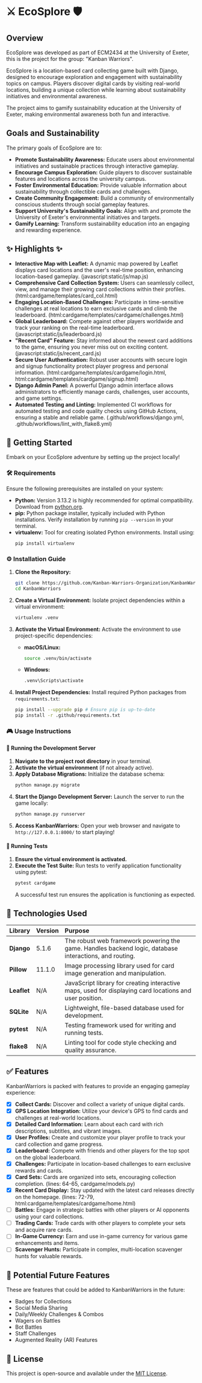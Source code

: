 # ⚔️ EcoSplore 🛡️

## Overview

EcoSplore was developed as part of ECM2434 at the University of Exeter, this is the project for the group: "Kanban Warriors".

EcoSplore is a location-based card collecting game built with Django, designed to encourage exploration and engagement with sustainability topics on campus. Players discover digital cards by visiting real-world locations, building a unique collection while learning about sustainability initiatives and environmental awareness.

The project aims to gamify sustainability education at the University of Exeter, making environmental awareness both fun and interactive.

## Goals and Sustainability

The primary goals of EcoSplore are to:

- **Promote Sustainability Awareness:** Educate users about environmental initiatives and sustainable practices through interactive gameplay.
- **Encourage Campus Exploration:** Guide players to discover sustainable features and locations across the university campus.
- **Foster Environmental Education:** Provide valuable information about sustainability through collectible cards and challenges.
- **Create Community Engagement:** Build a community of environmentally conscious students through social gameplay features.
- **Support University's Sustainability Goals:** Align with and promote the University of Exeter's environmental initiatives and targets.
- **Gamify Learning:** Transform sustainability education into an engaging and rewarding experience.

## ✨ Highlights ✨

- **Interactive Map with Leaflet:** A dynamic map powered by Leaflet displays card locations and the user's real-time position, enhancing location-based gameplay. (javascript:static/js/map.js)
- **Comprehensive Card Collection System:** Users can seamlessly collect, view, and manage their growing card collections within their profiles. (html:cardgame/templates/card_col.html)
- **Engaging Location-Based Challenges:** Participate in time-sensitive challenges at real locations to earn exclusive cards and climb the leaderboard. (html:cardgame/templates/cardgame/challenges.html)
- **Global Leaderboard:** Compete against other players worldwide and track your ranking on the real-time leaderboard. (javascript:static/js/leaderboard.js)
- **"Recent Card" Feature:** Stay informed about the newest card additions to the game, ensuring you never miss out on exciting content. (javascript:static/js/recent_card.js)
- **Secure User Authentication:** Robust user accounts with secure login and signup functionality protect player progress and personal information. (html:cardgame/templates/cardgame/login.html, html:cardgame/templates/cardgame/signup.html)
- **Django Admin Panel:** A powerful Django admin interface allows administrators to efficiently manage cards, challenges, user accounts, and game settings.
- **Automated Testing and Linting:** Implemented CI workflows for automated testing and code quality checks using GitHub Actions, ensuring a stable and reliable game. (.github/workflows/django.yml, .github/workflows/lint_with_flake8.yml)

## 🚀 Getting Started

Embark on your EcoSplore adventure by setting up the project locally!

### 🛠️ Requirements

Ensure the following prerequisites are installed on your system:

- **Python:** Version 3.13.2 is highly recommended for optimal compatibility. Download from [python.org](https://www.python.org/downloads/).
- **pip:** Python package installer, typically included with Python installations. Verify installation by running `pip --version` in your terminal.
- **virtualenv:** Tool for creating isolated Python environments. Install using:
  ```bash
  pip install virtualenv
  ```

### ⚙️ Installation Guide

1. **Clone the Repository:**

   ```bash
   git clone https://github.com/Kanban-Warriors-Organization/KanbanWarriors.git
   cd KanbanWarriors
   ```

2. **Create a Virtual Environment:**
   Isolate project dependencies within a virtual environment:

   ```bash
   virtualenv .venv
   ```

3. **Activate the Virtual Environment:**
   Activate the environment to use project-specific dependencies:

   - **macOS/Linux:**
     ```bash
     source .venv/bin/activate
     ```
   - **Windows:**
     ```bash
     .venv\Scripts\activate
     ```

4. **Install Project Dependencies:**
   Install required Python packages from `requirements.txt`:
   ```bash
   pip install --upgrade pip # Ensure pip is up-to-date
   pip install -r .github/requirements.txt
   ```

### 🎮 Usage Instructions

#### 🏃 Running the Development Server

1. **Navigate to the project root directory** in your terminal.
2. **Activate the virtual environment** (if not already active).
3. **Apply Database Migrations:**
   Initialize the database schema:
   ```bash
   python manage.py migrate
   ```
4. **Start the Django Development Server:**
   Launch the server to run the game locally:
   ```bash
   python manage.py runserver
   ```
5. **Access KanbanWarriors:** Open your web browser and navigate to `http://127.0.0.1:8000/` to start playing!

#### 🧪 Running Tests

1. **Ensure the virtual environment is activated.**
2. **Execute the Test Suite:**
   Run tests to verify application functionality using pytest:
   ```bash
   pytest cardgame
   ```
   A successful test run ensures the application is functioning as expected.

## 🧰 Technologies Used

| Library     | Version | Purpose                                                                                                 |
| :---------- | :------ | :------------------------------------------------------------------------------------------------------ |
| **Django**  | 5.1.6   | The robust web framework powering the game. Handles backend logic, database interactions, and routing.  |
| **Pillow**  | 11.1.0  | Image processing library used for card image generation and manipulation.                               |
| **Leaflet** | N/A     | JavaScript library for creating interactive maps, used for displaying card locations and user position. |
| **SQLite**  | N/A     | Lightweight, file-based database used for development.                                                  |
| **pytest**  | N/A     | Testing framework used for writing and running tests.                                                   |
| **flake8**  | N/A     | Linting tool for code style checking and quality assurance.                                             |

## ✅ Features

KanbanWarriors is packed with features to provide an engaging gameplay experience:

- [x] **Collect Cards:** Discover and collect a variety of unique digital cards.
- [x] **GPS Location Integration:** Utilize your device's GPS to find cards and challenges at real-world locations.
- [x] **Detailed Card Information:** Learn about each card with rich descriptions, subtitles, and vibrant images.
- [x] **User Profiles:** Create and customize your player profile to track your card collection and game progress.
- [x] **Leaderboard:** Compete with friends and other players for the top spot on the global leaderboard.
- [x] **Challenges:** Participate in location-based challenges to earn exclusive rewards and cards.
- [x] **Card Sets:** Cards are organized into sets, encouraging collection completion. (lines: 64-65, cardgame/models.py)
- [x] **Recent Card Display:** Stay updated with the latest card releases directly on the homepage. (lines: 72-79, html:cardgame/templates/cardgame/home.html)
- [ ] **Battles:** Engage in strategic battles with other players or AI opponents using your card collections.
- [ ] **Trading Cards:** Trade cards with other players to complete your sets and acquire rare cards.
- [ ] **In-Game Currency:** Earn and use in-game currency for various game enhancements and items.
- [ ] **Scavenger Hunts:** Participate in complex, multi-location scavenger hunts for valuable rewards.

## 🔮 Potential Future Features

These are features that could be added to KanbanWarriors in the future:

- Badges for Collections
- Social Media Sharing
- Daily/Weekly Challenges & Combos
- Wagers on Battles
- Bot Battles
- Staff Challenges
- Augmented Reality (AR) Features

## 📜 License

This project is open-source and available under the [MIT License](LICENSE).
